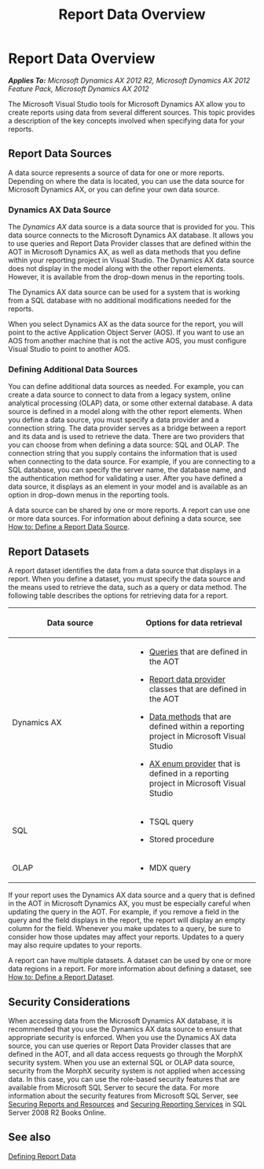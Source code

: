 ﻿---
title: Report Data Overview
TOCTitle: Report Data Overview
ms:assetid: 366f8274-bb03-4d38-8ea7-0c5b593e8824
ms:mtpsurl: https://technet.microsoft.com/en-us/library/Cc596629(v=AX.60)
ms:contentKeyID: 28119341
ms.date: 04/17/2013
mtps_version: v=AX.60
---

# Report Data Overview 


_**Applies To:** Microsoft Dynamics AX 2012 R2, Microsoft Dynamics AX 2012 Feature Pack, Microsoft Dynamics AX 2012_

The Microsoft Visual Studio tools for Microsoft Dynamics AX allow you to create reports using data from several different sources. This topic provides a description of the key concepts involved when specifying data for your reports. 

## Report Data Sources

A data source represents a source of data for one or more reports. Depending on where the data is located, you can use the data source for Microsoft Dynamics AX, or you can define your own data source.

### Dynamics AX Data Source

The *Dynamics AX* data source is a data source that is provided for you. This data source connects to the Microsoft Dynamics AX database. It allows you to use queries and Report Data Provider classes that are defined within the AOT in Microsoft Dynamics AX, as well as data methods that you define within your reporting project in Visual Studio. The Dynamics AX data source does not display in the model along with the other report elements. However, it is available from the drop-down menus in the reporting tools.

The Dynamics AX data source can be used for a system that is working from a SQL database with no additional modifications needed for the reports.

When you select Dynamics AX as the data source for the report, you will point to the active Application Object Server (AOS). If you want to use an AOS from another machine that is not the active AOS, you must configure Visual Studio to point to another AOS.

### Defining Additional Data Sources

You can define additional data sources as needed. For example, you can create a data source to connect to data from a legacy system, online analytical processing (OLAP) data, or some other external database. A data source is defined in a model along with the other report elements. When you define a data source, you must specify a data provider and a connection string. The data provider serves as a bridge between a report and its data and is used to retrieve the data. There are two providers that you can choose from when defining a data source: SQL and OLAP. The connection string that you supply contains the information that is used when connecting to the data source. For example, if you are connecting to a SQL database, you can specify the server name, the database name, and the authentication method for validating a user. After you have defined a data source, it displays as an element in your model and is available as an option in drop-down menus in the reporting tools.

A data source can be shared by one or more reports. A report can use one or more data sources. For information about defining a data source, see [How to: Define a Report Data Source](how-to-define-a-report-data-source.md).

## Report Datasets

A report dataset identifies the data from a data source that displays in a report. When you define a dataset, you must specify the data source and the means used to retrieve the data, such as a query or data method. The following table describes the options for retrieving data for a report.

<table>
<colgroup>
<col style="width: 50%" />
<col style="width: 50%" />
</colgroup>
<thead>
<tr class="header">
<th><p>Data source</p></th>
<th><p>Options for data retrieval</p></th>
</tr>
</thead>
<tbody>
<tr class="odd">
<td><p>Dynamics AX</p></td>
<td><ul>
<li><p><a href="using-queries-to-access-report-data.md">Queries</a> that are defined in the AOT</p></li>
<li><p><a href="using-report-data-provider-classes-to-access-report-data.md">Report data provider</a> classes that are defined in the AOT</p></li>
<li><p><a href="using-business-logic-in-report-data-methods-to-access-report-data.md">Data methods</a> that are defined within a reporting project in Microsoft Visual Studio</p></li>
<li><p><a href="using-ax-enum-provider-to-access-report-data.md">AX enum provider</a> that is defined in a reporting project in Microsoft Visual Studio</p></li>
</ul></td>
</tr>
<tr class="even">
<td><p>SQL</p></td>
<td><ul>
<li><p>TSQL query</p></li>
<li><p>Stored procedure</p></li>
</ul></td>
</tr>
<tr class="odd">
<td><p>OLAP</p></td>
<td><ul>
<li><p>MDX query</p></li>
</ul></td>
</tr>
</tbody>
</table>


If your report uses the Dynamics AX data source and a query that is defined in the AOT in Microsoft Dynamics AX, you must be especially careful when updating the query in the AOT. For example, if you remove a field in the query and the field displays in the report, the report will display an empty column for the field. Whenever you make updates to a query, be sure to consider how those updates may affect your reports. Updates to a query may also require updates to your reports.

A report can have multiple datasets. A dataset can be used by one or more data regions in a report. For more information about defining a dataset, see [How to: Define a Report Dataset](how-to-define-a-report-dataset.md).

## Security Considerations

When accessing data from the Microsoft Dynamics AX database, it is recommended that you use the Dynamics AX data source to ensure that appropriate security is enforced. When you use the Dynamics AX data source, you can use queries or Report Data Provider classes that are defined in the AOT, and all data access requests go through the MorphX security system. When you use an external SQL or OLAP data source, security from the MorphX security system is not applied when accessing data. In this case, you can use the role-based security features that are available from Microsoft SQL Server to secure the data. For more information about the security features from Microsoft SQL Server, see [Securing Reports and Resources](http://go.microsoft.com/fwlink/?linkid=110169) and [Securing Reporting Services](http://go.microsoft.com/fwlink/?linkid=110170) in SQL Server 2008 R2 Books Online.

## See also

[Defining Report Data](defining-report-data.md)

